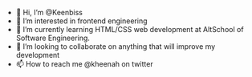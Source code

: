 - 👋 Hi, I’m @Keenbiss
- 👀 I’m interested in frontend engineering
- 🌱 I’m currently learning HTML/CSS web development at AltSchool of Software Engineering.
- 💞️ I’m looking to collaborate on anything that will improve my development
- 📫 How to reach me @kheenah on twitter

<!---
Keenbiss/Keenbiss is a ✨ special ✨ repository because its `README.md` (this file) appears on your GitHub profile.
You can click the Preview link to take a look at your changes.
--->
